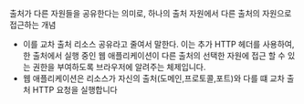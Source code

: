 출처가 다른 자원들을 공유한다는 의미로, 하나의 출처 자원에서 다른 출처의 자원으로 접근하는 개념

- 이를 교차 출처 리소스 공유라고 줄여서 말한다. 이는 추가 HTTP 헤더를 사용하여, 한 출처에서 실행 중인 웹 애플리케이션이 다른 출처의 선택한 자원에 접근 할 수 있는 권한을 부여하도록 브라우저에 알려주는 체제입니다.
- 웹 애플리케이션은 리소스가 자신의 출처(도메인,프로토콜,포트)와 다를 떄 교차 출처 HTTP 요청을 실행합니다